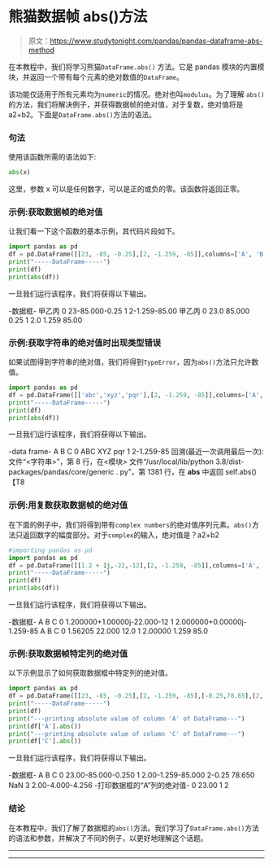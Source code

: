 # 熊猫数据帧 abs()方法

> 原文：<https://www.studytonight.com/pandas/pandas-dataframe-abs-method>

在本教程中，我们将学习熊猫`DataFrame.abs()` 方法。它是 pandas 模块的内置模块，并返回一个带有每个元素的绝对数值的`DataFrame`。

该功能仅适用于所有元素均为`numeric`的情况。绝对也叫`modulus`。为了理解 `abs()`的方法，我们将解决例子，并获得数据帧的绝对值，对于复数，绝对值将是 a2+b2。下面是`DataFrame.abs()`方法的语法。

### 句法

使用该函数所需的语法如下:

```py
abs(x)
```

这里，参数 x 可以是任何数字，可以是正的或负的零。该函数将返回正零。

### 示例:获取数据帧的绝对值

让我们看一下这个函数的基本示例，其代码片段如下。

```py
import pandas as pd
df = pd.DataFrame([[23, -85, -0.25],[2, -1.259, -85]],columns=['A', 'B','C'])
print("-----DataFrame-----")
print(df)
print(abs(df))
```

一旦我们运行该程序，我们将获得以下输出。

-数据框-
甲乙丙
0 23-85.000-0.25
1 2-1.259-85.00
甲乙丙
0 23.0 85.000 0.25
1 2.0 1.259 85.00

### 示例:获取字符串的绝对值时出现类型错误

如果试图得到字符串的绝对值，我们将得到`TypeError`，因为`abs()`方法只允许数值。

```py
import pandas as pd
df = pd.DataFrame([['abc','xyz','pqr'],[2, -1.259, -85]],columns=['A', 'B','C'])
print("-----DataFrame-----")
print(df)
print(abs(df))
```

一旦我们运行该程序，我们将获得以下输出。

-data frame-
A B C
0 ABC XYZ pqr
1 2-1.259-85
回溯(最近一次调用最后一次):
文件“<字符串>”，第 8 行，在<模块>
文件“/usr/local/lib/python 3.8/dist-packages/pandas/core/generic . py”，第 1381 行，在 __abs__
中返回 self.abs() 【T8

### 示例:用复数获取数据帧的绝对值

在下面的例子中，我们将得到带有`complex numbers`的绝对值序列元素。`abs()`方法只返回数字的幅度部分。对于`complex`的输入，绝对值是？a2+b2

```py
#importing pandas as pd
import pandas as pd
df = pd.DataFrame([[1.2 + 1j,-22,-12],[2, -1.259, -85]],columns=['A', 'B','C'])
print("-----DataFrame-----")
print(df)
print(abs(df))
```

一旦我们运行该程序，我们将获得以下输出。

-数据框-
A B C
0 1.200000+1.00000j-22.000-12
1 2.000000+0.00000j-1.259-85
A B C
0 1.56205 22.000 12.0
1 2.00000 1.259 85.0

### 示例:获取数据帧特定列的绝对值

以下示例显示了如何获取数据框中特定列的绝对值。

```py
import pandas as pd
df = pd.DataFrame([[23, -85, -0.25],[2, -1.259, -85],[-0.25,78.65],[2,-4,-4.256]],columns=['A', 'B','C'])
print("-----DataFrame-----")
print(df)
print("---printing absolute value of column 'A' of DataFrame---")
print(df['A'].abs())
print("---printing absolute value of column 'C' of DataFrame---")
print(df['C'].abs())
```

一旦我们运行该程序，我们将获得以下输出。

-数据框-
A B C
0 23.00-85.000-0.250
1 2.00-1.259-85.000
2-0.25 78.650 NaN
3 2.00-4.000-4.256
-打印数据框的“A”列的绝对值-
0 23.00
1 2

### 结论

在本教程中，我们了解了数据框的`abs()`方法。我们学习了`DataFrame.abs()`方法的语法和参数，并解决了不同的例子，以更好地理解这个话题。

* * *

* * *